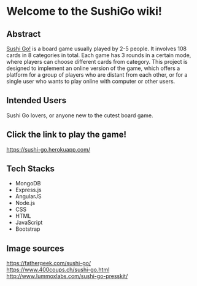 # Welcome to the SushiGo wiki!

## Abstract
[Sushi Go!](https://gamewright.com/product/Sushi-Go) is a board game usually played by 2-5 people. It involves 108 cards in 8 categories in total. Each game has 3 rounds in a certain mode, where players can choose different cards from category. This project is designed to implement an online version of the game, which offers a platform for a group of players who are distant from each other, or for a single user who wants to play online with computer or other users.

## Intended Users
Sushi Go lovers, or anyone new to the cutest board game.

## Click the link to play the game!
https://sushi-go.herokuapp.com/

## Tech Stacks
* MongoDB
* Express.js
* AngularJS
* Node.js
* CSS
* HTML
* JavaScript
* Bootstrap

## Image sources
https://fathergeek.com/sushi-go/  
https://www.400coups.ch/sushi-go.html  
http://www.lummoxlabs.com/sushi-go-presskit/
